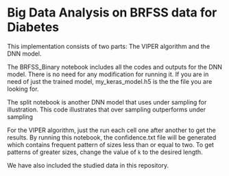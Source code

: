 # Big Data Analysis on BRFSS data for Diabetes

This implementation consists of two parts: The VIPER algorithm and the DNN model.

The BRFSS_Binary notebook includes all the codes and outputs for the DNN model. There is no need for any modification for running it. If you are in need of just the trained model, my_keras_model.h5 is the the file you are looking for.

The split notebook is another DNN model that uses under sampling for illustration. This code illustrates that over sampling outperforms under sampling

For the VIPER algorithm, just the run each cell one after another to get the results. By running this notebook, the confidence.txt file will be generated which contains frequent pattern of sizes less than or equal to two. To get patterns of greater sizes, change the value of `k` to the desired length.

We have also included the studied data in this repository.